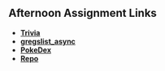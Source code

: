 ## Afternoon Assignment Links

* **[Trivia](https://github.com/mattwong91/trivia)**
* **[gregslist_async](https://github.com/mattwong91/gregslist_async)**
* **[PokeDex](https://github.com/mattwong91/pokedex)**
* **[Repo](https://github.com/mattwong91/<ASSIGNMENT_REPO>)**
